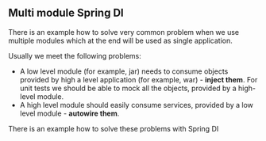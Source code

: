 ## Multi module Spring DI

There is an example how to solve very common problem when we use
multiple modules which at the end will be used as single application.

Usually we meet the following problems:
- A low level module (for example, jar) needs to consume objects provided
by high a level application (for example, war) - **inject them**. For unit tests we should be able to
mock all the objects, provided by a high-level module.
- A high level module should easily consume services,
provided by a low level module - **autowire them**.

There is an example how to solve these problems with Spring DI